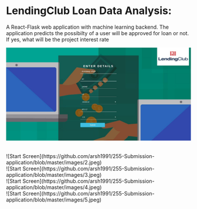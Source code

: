 # LendingClub Loan Data Analysis:
A React-Flask web application with machine learning backend. The application predicts the possibilty of a user will be approved for loan or not. If yes, what will be the project interest rate 

![Start Screen](https://github.com/arsh1991/255-Submission-application/blob/master/images/1.jpeg)

<br>
![Start Screen](https://github.com/arsh1991/255-Submission-application/blob/master/images/2.jpeg)


<br>
![Start Screen](https://github.com/arsh1991/255-Submission-application/blob/master/images/3.jpeg)


<br>
![Start Screen](https://github.com/arsh1991/255-Submission-application/blob/master/images/4.jpeg)


<br>
![Start Screen](https://github.com/arsh1991/255-Submission-application/blob/master/images/5.jpeg)
